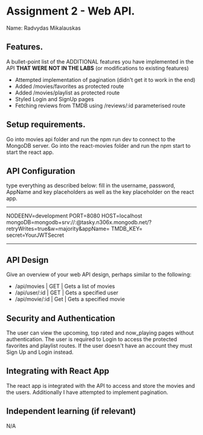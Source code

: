 # Assignment 2 - Web API.

Name: Radvydas Mikalauskas

## Features.

A bullet-point list of the ADDITIONAL features you have implemented in the API **THAT WERE NOT IN THE LABS** (or modifications to existing features)
 
 + Attempted implementation of pagination (didn't get it to work in the end)
 + Added /movies/favorites as protected route
 + Added /movies/playlist as protected route
 + Styled Login and SignUp pages
 + Fetching reviews from TMDB using /reviews/:id parameterised route

## Setup requirements.

Go into movies api folder and run the npm run dev to connect to the MongoDB server. Go into the react-movies folder and run the npm start to start the react app.

## API Configuration

type everything as described below: fill in the username, password, AppName and key placeholders as well as the key placeholder on the react app.
______________________
NODEENV=development
PORT=8080
HOST=localhost
mongoDB=mongodb+srv://<username>:<password>@tasky.n306x.mongodb.net/?retryWrites=true&w=majority&appName=<AppName>
TMDB_KEY=<key>
secret=YourJWTSecret
______________________

## API Design
Give an overview of your web API design, perhaps similar to the following: 

- /api/movies | GET | Gets a list of movies 
- /api/user/:id | GET | Gets a specified user
- /api/movie/:id | Get | Gets a specified movie

## Security and Authentication

The user can view the upcoming, top rated and now_playing pages without authentication. The user is required to Login to access the protected favorites and playlist routes. If the user doesn't have an account they must Sign Up and Login instead.

## Integrating with React App

The react app is integrated with the API to access and store the movies and the users. Additionally I have attempted to implement pagination.

## Independent learning (if relevant)

N/A 
